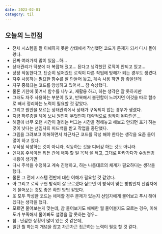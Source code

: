 ```yaml
---
date: 2023-02-01
category: til
---
```


## 오늘의 느낀점

- 전체 시스템을 잘 이해하지 못한 상태에서 작성했던 코드가 문제가 되서 다시 돌아왔다.
- 진짜 여러가지 많이 있음...하...
- 상태관리가 덕분에 더 복잡해 졌고... 된다고 생각했던 로직이 안되고 있고...
- 당장 작동한다고, 단순히 넘어갔던 로직이 다른 작업에 방해가 되는 경우도 생겼다.
- 자주 사용하는 필요한 함수를 잘 만들어 놓고, 계속 사용 하면 참 좋을텐데
- 자꾸 중복되는 코드를 양성하고 있어서... 참 속상했다.
- 물론 기한에 쫓겨서 함수를 나누고, 재활용 하고, 하는 생각은 잘 못하지만
- 그래도 자주 사용하는 부분이 있고, 반복해서 불편함이 느껴지면 이것을 따로 함수로 빼서 정리하는 노력이 필요할 것 같았다.
- 그리고 원인을 모르는 상태관리에서 상태가 구독되지 않는 경우가 생겼다.
- 지금 하루종일 헤메 보니 원인이 무엇인지 대략적으로 짐작이 된다만은...
- 해결에 너무 오랜 시간이 걸리는 버그는 시간을 정해놓고 해보고 안되면 포기 하는 것이 낫다는 선임자의 피드백을 받고 작업을 중단했다.
- 그림을 그려보고 이해하면서 차근차근 코드를 작성 해야 한다는 생각을 요즘 들어 많이 하고 있다.
- 무작정 작성하는 것이 아니라, 작동하는 것을 디버깅 하는 것도 아니라.
- 멘처음 주석이든 뭐든 간에 해야 할 일 목적 을 적고, 그대로 따라가다가 수정변경 내용이 생기면
- 다시 주석을 수정하고 계속 진행하고, 하는 나름대로의 체계가 필요하다는 생각을 했다.
- 물론 그 전에 시스템 전반에 대한 이해가 필요할 것 같았다.
- 아 그리고 로직 구현 방식이 잘 모르겠다 싶으면 이 방식이 맞는 방법인지 선임자에게 물어보는 것도 좋은 확인 방법 같았다.
- 또 모두 작성한 코드는 애매할 경우 문제가 있는지 선임자에게 물어보고 푸시 해야겠다는 생각을 했다.
- 모르면 물어보는게 맞는데, 참 물어보기도 애매한 뭘 물어볼지도 모르는 경우, 이해도가 부족해서 물어봐도 설명을 잘 못하는 경우...
- 참.. 난감한 상황이 많이 있는 것 같은데,
- 일단 뭘 하는지 개념을 잡고 차근차근 접근하는 노력이 필요 할 것 같다.
